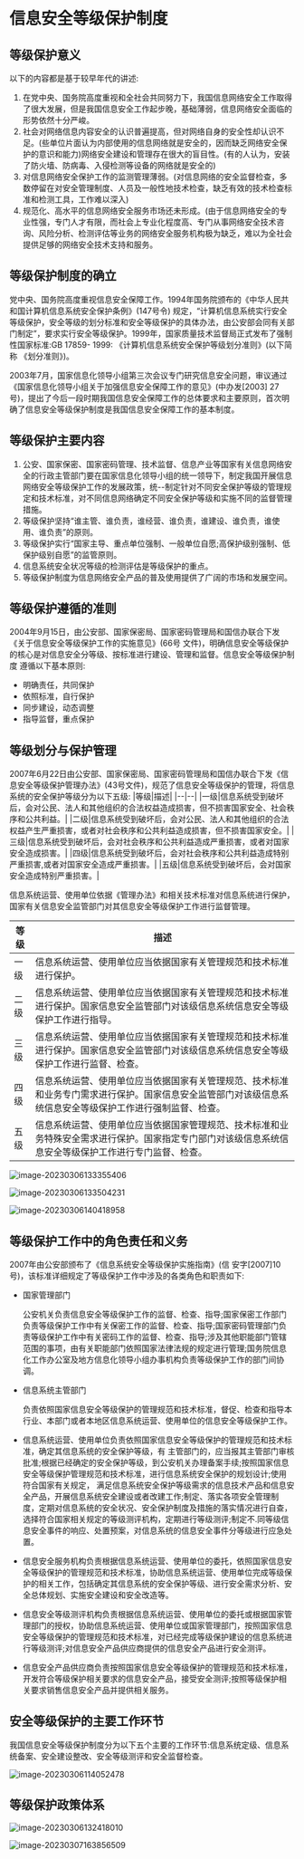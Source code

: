 # 信息安全等级保护制度

## 等级保护意义

以下的内容都是基于较早年代的讲述:

1. 在党中央、国务院高度重视和全社会共同努力下，我国信息网络安全工作取得了很大发展，但是我国信息安全工作起步晚，基础薄弱，信息网络安全面临的形势依然十分严峻。
2. 社会对网络信息内容安全的认识普遍提高，但对网络自身的安全性却认识不足。(些单位片面认为内部使用的信息网络就是安全的，因而缺乏网络安全保护的意识和能力)网络安全建设和管理存在很大的盲目性。(有的人认为，安装了防火墙、防病毒、入侵检测等设备的网络就是安全的)
3. 对信息网络安全保护工作的监测管理薄弱。(对信息网络的安全监督检查，多数停留在对安全管理制度、人员及一般性地技术检查，缺乏有效的技术检查标准和检测工具，工作难以深入)
4. 规范化、高水平的信息网络安全服务市场还未形成。(由于信息网络安全的专业性强，专门人才有限，而社会上专业化程度高、专门从事网络安全技术咨询、风险分析、检测评估等业务的网络安全服务机构极为缺乏，难以为全社会提供足够的网络安全技术支持和服务。

## 等级保护制度的确立

党中央、国务院高度重视信息安全保障工作。1994年国务院颁布的《中华人民共和国计算机信息系统安全保护条例》(147号令) 规定，“计算机信息系统实行安全等级保护，安全等级的划分标准和安全等级保护的具体办法，由公安部会同有关部门制定”，要求实行安全等级保护。1999年，国家质量技术监督局正式发布了强制性国家标准:GB 17859- 1999: 《计算机信息系统安全保护等级划分准则》(以下简称 《划分准则》)。

2003年7月，国家信息化领导小组第三次会议专门研究信息安全问题，审议通过《国家信息化领导小组关于加强信息安全保障工作的意见》(中办发[2003] 27号)，提出了今后一段时期我国信息安全保障工作的总体要求和主要原则，首次明确了信息安全等级保护制度是我国信息安全保障工作的基本制度。

## 等级保护主要内容

1. 公安、国家保密、国家密码管理、技术监督、信息产业等国家有关信息网络安全的行政主管部门要在国家信息化领导小组的统一领导下，制定我国开展信息网络安全等级保护工作的发展政策，统--制定针对不同安全保护等级的管理规定和技术标准，对不同信息网络确定不同安全保护等级和实施不同的监督管理措施。
2. 等级保护坚持“谁主管、谁负责，谁经营、谁负责，谁建设、谁负责，谁使用、谁负责”的原则。
3. 等级保护实行“国家主导、重点单位强制、一般单位自愿;高保护级别强制、低保护级别自愿”的监管原则。
4. 信息系统安全状况等级的检测评估是等级保护的重点。
5. 等级保护制度为信息网络安全产品的普及使用提供了广阔的市场和发展空间。

## 等级保护遵循的准则

2004年9月15日，由公安部、国家保密局、国家密码管理局和国信办联合下发《关于信息安全等级保护工作的实施意见》(66号 文件)，明确信息安全等级保护的核心是对信息安全分等级、按标准进行建设、管理和监督。信息安全等级保护制度
遵循以下基本原则:

- 明确责任，共同保护
- 依照标准，自行保护
- 同步建设，动态调整
- 指导监督，重点保护

## 等级划分与保护管理

2007年6月22日由公安部、国家保密局、国家密码管理局和国信办联合下发《信息安全等级保护管理办法》(43号文件)，规范了信息安全等级保护的管理，将信息系统的安全保护等级分为以下五级:
|等级|描述|
|--|--|
|一级|信息系统受到破坏后，会对公民、法人和其他组织的合法权益造成损害，但不损害国家安全、社会秩序和公共利益。|
|二级|信息系统受到破坏后，会对公民、法人和其他组织的合法权益产生严重损害，或者对社会秩序和公共利益造成损害，但不损害国家安全。|
|三级|信息系统受到破坏后，会对社会秩序和公共利益造成严重损害，或者对国家安全造成损害。|
|四级|信息系统受到破坏后，会对社会秩序和公共利益造成特别严重损害,或者对国家安全造成严重损害。|
|五级|信息系统受到破坏后，会对国家安全造成特别严重损害。|

信息系统运营、使用单位依据《管理办法》和相关技术标准对信息系统进行保护，国家有关信息安全监管部门对其信息安全等级保护工作进行监督管理。

|等级|描述|
|--|--|
|一级|信息系统运营、使用单位应当依据国家有关管理规范和技术标准进行保护。|
|二级|信息系统运营、使用单位应当依据国家有关管理规范和技术标准进行保护。国家信息安全监管部门对该级信息系统信息安全等级保护工作进行指导。|
|三级|信息系统运营、使用单位应当依据国家有关管理规范和技术标准进行保护。国家信息安全监管部门对该级信息系统信息安全等级保护工作进行监督、检查。|
|四级|信息系统运营、使用单位应当依据国家有关管理规范、技术标准和业务专门需求进行保护。国家信息安全监管部门对该级信息系统信息安全等级保护工作进行强制监督、检查。|
|五级|信息系统运营、使用单位应当依据国家管理规范、技术标准和业务特殊安全需求进行保护。国家指定专门部门对该级信息系统信息安全等级保护工作进行专门监督、检查。|

![image-20230306133355406](images/image-20230306133355406.png)

![image-20230306133504231](images/image-20230306133504231.png)

![image-20230306140418958](images/image-20230306140418958.png)

## 等级保护工作中的角色责任和义务

2007年由公安部颁布了《信息系统安全等级保护实施指南》(信 安字[2007]10号)，该标准详细规定了等级保护工作中涉及的各类角色和职责如下:

- 国家管理部门

  公安机关负责信息安全等级保护工作的监督、检查、指导;国家保密工作部门负责等级保护工作中有关保密工作的监督、检查、指导;国家密码管理部门负责等级保护工作中有关密码工作的监督、检查、指导;涉及其他职能部门管辖范围的事项，由有关职能部门依照国家法律法规的规定进行管理;国务院信息化工作办公室及地方信息化领导小组办事机构负责等级保护工作的部门间协调。

- 信息系统主管部门

  负责依照国家信息安全等级保护的管理规范和技术标准，督促、检查和指导本行业、本部门或者本地区信息系统运营、使用单位的信息安全等级保护工作。

- 信息系统运营、使用单位负责依照国家信息安全等级保护的管理规范和技术标准，确定其信息系统的安全保护等级，有 主管部门的，应当报其主管部门审核批准;根据已经确定的安全保护等级，到公安机关办理备案手续;按照国家信息安全等级保护管理规范和技术标准，进行信息系统安全保护的规划设计;使用符合国家有关规定， 满足信息系统安全保护等级需求的信息技术产品和信息安全产品，开展信息系统安全建设或者改建工作;制定、落实各项安全管理制度，定期对信息系统的安全状况、安全保护制度及措施的落实情况进行自查，选择符合国家相关规定的等级测评机构，定期进行等级测评;制定不.同等级信息安全事件的响应、处置预案，对信息系统的信息安全事件分等级进行应急处置。
- 信息安全服务机构负责根据信息系统运营、使用单位的委托，依照国家信息安全等级保护的管理规范和技术标准，协助信息系统运营、使用单位完成等级保护的相关工作，包括确定其信息系统的安全保护等级、进行安全需求分析、安全总体规划、实施安全建设和安全改造等。
- 信息安全等级测评机构负责根据信息系统运营、使用单位的委托或根据国家管理部门的授权，协助信息系统运营、使用单位或国家管理部门，按照国家信息安全等级保护的管理规范和技术标准，对已经完成等级保护建设的信息系统进行等级测评;对信息安全产品供应商提供的信息安全产品进行安全测评。
- 信息安全产品供应商负责按照国家信息安全等级保护的管理规范和技术标准，开发符合等级保护相关要求的信息安全产品，接受安全测评;按照等级保护相关要求销售信息安全产品并提供相关服务。

## 安全等级保护的主要工作环节

我国信息安全等级保护制度分为以下五个主要的工作环节:信息系统定级、信息系统备案、安全建设整改、安全等级测评和安全监督检查。

![image-20230306114052478](images/image-20230306114052478.png)

## 等级保护政策体系

![image-20230306132418010](images/image-20230306132418010.png)

![image-20230307163856509](images/image-20230307163856509.png)
